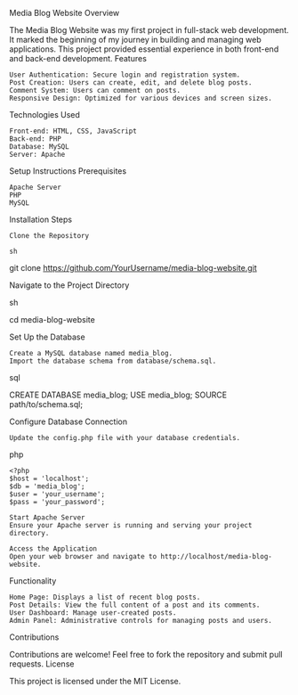 Media Blog Website
Overview

The Media Blog Website was my first project in full-stack web development. It marked the beginning of my journey in building and managing web applications. This project provided essential experience in both front-end and back-end development.
Features

    User Authentication: Secure login and registration system.
    Post Creation: Users can create, edit, and delete blog posts.
    Comment System: Users can comment on posts.
    Responsive Design: Optimized for various devices and screen sizes.

Technologies Used

    Front-end: HTML, CSS, JavaScript
    Back-end: PHP
    Database: MySQL
    Server: Apache

Setup Instructions
Prerequisites

    Apache Server
    PHP
    MySQL

Installation Steps

    Clone the Repository

    sh

git clone https://github.com/YourUsername/media-blog-website.git

Navigate to the Project Directory

sh

cd media-blog-website

Set Up the Database

    Create a MySQL database named media_blog.
    Import the database schema from database/schema.sql.

sql

CREATE DATABASE media_blog;
USE media_blog;
SOURCE path/to/schema.sql;

Configure Database Connection

    Update the config.php file with your database credentials.

php

    <?php
    $host = 'localhost';
    $db = 'media_blog';
    $user = 'your_username';
    $pass = 'your_password';

    Start Apache Server
    Ensure your Apache server is running and serving your project directory.

    Access the Application
    Open your web browser and navigate to http://localhost/media-blog-website.

Functionality

    Home Page: Displays a list of recent blog posts.
    Post Details: View the full content of a post and its comments.
    User Dashboard: Manage user-created posts.
    Admin Panel: Administrative controls for managing posts and users.

Contributions

Contributions are welcome! Feel free to fork the repository and submit pull requests.
License

This project is licensed under the MIT License.
